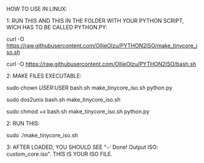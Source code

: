 HOW TO USE IN LINUX:

1: RUN THIS AND THIS IN THE FOLDER WITH YOUR PYTHON SCRIPT, WICH HAS TO BE CALLED PYTHON.PY:

curl -O https://raw.githubusercontent.com/OllieOlzu/PYTHON2ISO/make_tinycore_iso.sh

curl -O https://raw.githubusercontent.com/OllieOlzu/PYTHON2ISO/bash.sh

2: MAKE FILES EXECUTABLE:

sudo chown $USER:$USER bash.sh make_tinycore_iso.sh python.py

sudo dos2unix bash.sh make_tinycore_iso.sh

sudo chmod +x bash.sh make_tinycore_iso.sh python.py

2: RUN THIS:

sudo ./make_tinycore_iso.sh

3: AFTER LOADED, YOU SHOULD SEE "✅ Done! Output ISO: custom_core.iso". THIS IS YOUR ISO FILE.
